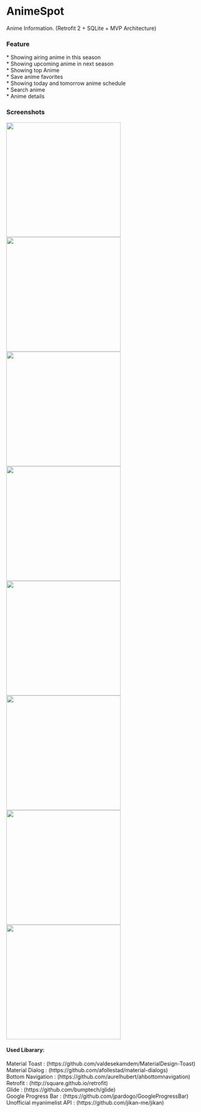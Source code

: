 # AnimeSpot
Anime Information. (Retrofit 2 + SQLite + MVP Architecture)<br/>
<h3>Feature</h3>
* Showing airing anime in this season<br/>
* Showing upcoming anime in next season<br/>
* Showing top Anime<br/>
* Save anime favorites<br/>
* Showing today and tomorrow anime schedule<br/>
* Search anime<br/>
* Anime details<br/>
<h3>Screenshots</h3>
<img src="https://image.ibb.co/bz09D9/Screen_Shot_2018_08_15_at_00_23_00.png" height='300px' widht='150px'><br/>
<img src="https://image.ibb.co/ja6ufp/Screen_Shot_2018_08_15_at_00_25_22.png" height='300px' widht='150px'><br/>
<img src="https://image.ibb.co/dwNpD9/Screen_Shot_2018_08_15_at_00_25_41.png" height='300px' widht='150px'><br/>
<img src="https://image.ibb.co/nsrS0p/Screen_Shot_2018_08_15_at_00_25_53.png" height='300px' widht='150px'><br/>
<img src="https://image.ibb.co/kohNY9/Screen_Shot_2018_08_15_at_00_26_03.png" height='300px' widht='150px'><br/>
<img src="https://image.ibb.co/iRvy6U/Screen_Shot_2018_08_15_at_00_26_18.png" height='300px' widht='150px'><br/>
<img src="https://image.ibb.co/cwLy6U/Screen_Shot_2018_08_15_at_00_26_56.png" height='300px' widht='150px'><br/>
<img src="https://image.ibb.co/k6J70p/Screen_Shot_2018_08_15_at_00_27_14.png" height='300px' widht='150px'>
<h4>Used Libarary:</h4>
Material Toast : (https://github.com/valdesekamdem/MaterialDesign-Toast)<br/>
Material Dialog : (https://github.com/afollestad/material-dialogs)<br/>
Bottom Navigation : (https://github.com/aurelhubert/ahbottomnavigation)<br/>
Retrofit : (http://square.github.io/retrofit)<br/>
Glide : (https://github.com/bumptech/glide)<br/>
Google Progress Bar : (https://github.com/jpardogo/GoogleProgressBar)<br/>
Unofficial myanimelist API : (https://github.com/jikan-me/jikan)
